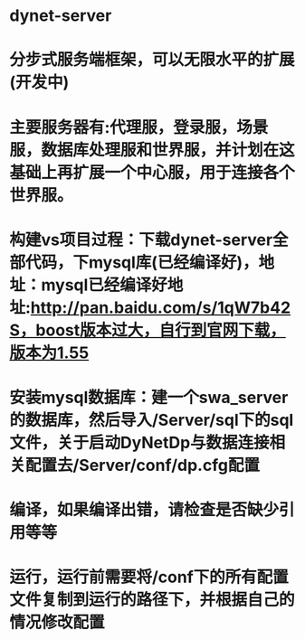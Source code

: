 # dynet-server
# 分步式服务端框架，可以无限水平的扩展(开发中)
# 主要服务器有:代理服，登录服，场景服，数据库处理服和世界服，并计划在这基础上再扩展一个中心服，用于连接各个世界服。

# 构建vs项目过程：下载dynet-server全部代码，下mysql库(已经编译好)，地址：mysql已经编译好地址:http://pan.baidu.com/s/1qW7b42S，boost版本过大，自行到官网下载，版本为1.55
# 安装mysql数据库：建一个swa_server的数据库，然后导入/Server/sql下的sql文件，关于启动DyNetDp与数据连接相关配置去/Server/conf/dp.cfg配置
# 编译，如果编译出错，请检查是否缺少引用等等
# 运行，运行前需要将/conf下的所有配置文件复制到运行的路径下，并根据自己的情况修改配置

